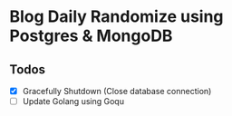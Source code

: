 # Blog Daily Randomize using Postgres & MongoDB

## Todos

- [x] Gracefully Shutdown (Close database connection)
- [ ] Update Golang using Goqu
